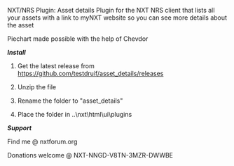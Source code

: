 NXT/NRS Plugin: Asset details Plugin for the NXT NRS client that lists all your assets with a link to myNXT website so you can see more details about the asset

Piechart made possible with the help of Chevdor

*****Install*****

1) Get the latest release from https://github.com/testdruif/asset_details/releases

2) Unzip the file

3) Rename the folder to "asset_details"

4) Place the folder in ..\nxt\html\ui\plugins

*****Support*****

Find me @ nxtforum.org

Donations welcome @ NXT-NNGD-V8TN-3MZR-DWWBE
